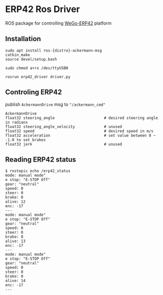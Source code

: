 # ERP42 Ros Driver

ROS package for controlling [WeGo-ERP42](https://wego-robotics.com/wego-erp42/) platform

## Installation

```
sudo apt install ros-{distro}-ackermann-msg
catkin_make
source devel/setup.bash

sudo chmod a+rx /dev/ttyUSB0

rosrun erp42_driver driver.py
```

## Controling ERP42

publish `AckermannDrive` msg to `"/ackermann_cmd"`

```
AckermannDrive
float32 steering_angle                      # desired steering angle in radians
float32 steering_angle_velocity             # unused
float32 speed                               # desired speed in m/s
float32 acceleration                        # set value between 0 ~ -1.0 to set brakes
float32 jerk                                # unused
```

## Reading ERP42 status


```
$ rostopic echo /erp42_status
mode: manual mode"
e stop: "E-STOP Off"
gear: "neutral"
speed: 0
steer: 0
brake: 0
alive: 12
enc: -17
---
mode: manual mode"
e stop: "E-STOP Off"
gear: "neutral"
speed: 0
steer: 0
brake: 0
alive: 13
enc: -17
---
mode: manual mode"
e stop: "E-STOP Off"
gear: "neutral"
speed: 0
steer: 0
brake: 0
alive: 14
enc: -17
---
```
